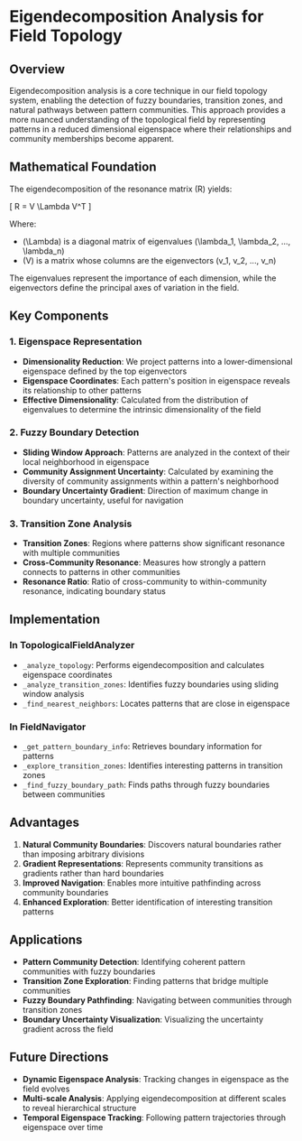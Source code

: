 # Eigendecomposition Analysis for Field Topology

## Overview

Eigendecomposition analysis is a core technique in our field topology system, enabling the detection of fuzzy boundaries, transition zones, and natural pathways between pattern communities. This approach provides a more nuanced understanding of the topological field by representing patterns in a reduced dimensional eigenspace where their relationships and community memberships become apparent.

## Mathematical Foundation

The eigendecomposition of the resonance matrix \(R\) yields:

\[ R = V \Lambda V^T \]

Where:
- \(\Lambda\) is a diagonal matrix of eigenvalues \(\lambda_1, \lambda_2, ..., \lambda_n\)
- \(V\) is a matrix whose columns are the eigenvectors \(v_1, v_2, ..., v_n\)

The eigenvalues represent the importance of each dimension, while the eigenvectors define the principal axes of variation in the field.

## Key Components

### 1. Eigenspace Representation

- **Dimensionality Reduction**: We project patterns into a lower-dimensional eigenspace defined by the top eigenvectors
- **Eigenspace Coordinates**: Each pattern's position in eigenspace reveals its relationship to other patterns
- **Effective Dimensionality**: Calculated from the distribution of eigenvalues to determine the intrinsic dimensionality of the field

### 2. Fuzzy Boundary Detection

- **Sliding Window Approach**: Patterns are analyzed in the context of their local neighborhood in eigenspace
- **Community Assignment Uncertainty**: Calculated by examining the diversity of community assignments within a pattern's neighborhood
- **Boundary Uncertainty Gradient**: Direction of maximum change in boundary uncertainty, useful for navigation

### 3. Transition Zone Analysis

- **Transition Zones**: Regions where patterns show significant resonance with multiple communities
- **Cross-Community Resonance**: Measures how strongly a pattern connects to patterns in other communities
- **Resonance Ratio**: Ratio of cross-community to within-community resonance, indicating boundary status

## Implementation

### In TopologicalFieldAnalyzer

- `_analyze_topology`: Performs eigendecomposition and calculates eigenspace coordinates
- `_analyze_transition_zones`: Identifies fuzzy boundaries using sliding window analysis
- `_find_nearest_neighbors`: Locates patterns that are close in eigenspace

### In FieldNavigator

- `_get_pattern_boundary_info`: Retrieves boundary information for patterns
- `_explore_transition_zones`: Identifies interesting patterns in transition zones
- `_find_fuzzy_boundary_path`: Finds paths through fuzzy boundaries between communities

## Advantages

1. **Natural Community Boundaries**: Discovers natural boundaries rather than imposing arbitrary divisions
2. **Gradient Representations**: Represents community transitions as gradients rather than hard boundaries
3. **Improved Navigation**: Enables more intuitive pathfinding across community boundaries
4. **Enhanced Exploration**: Better identification of interesting transition patterns

## Applications

- **Pattern Community Detection**: Identifying coherent pattern communities with fuzzy boundaries
- **Transition Zone Exploration**: Finding patterns that bridge multiple communities
- **Fuzzy Boundary Pathfinding**: Navigating between communities through transition zones
- **Boundary Uncertainty Visualization**: Visualizing the uncertainty gradient across the field

## Future Directions

- **Dynamic Eigenspace Analysis**: Tracking changes in eigenspace as the field evolves
- **Multi-scale Analysis**: Applying eigendecomposition at different scales to reveal hierarchical structure
- **Temporal Eigenspace Tracking**: Following pattern trajectories through eigenspace over time
